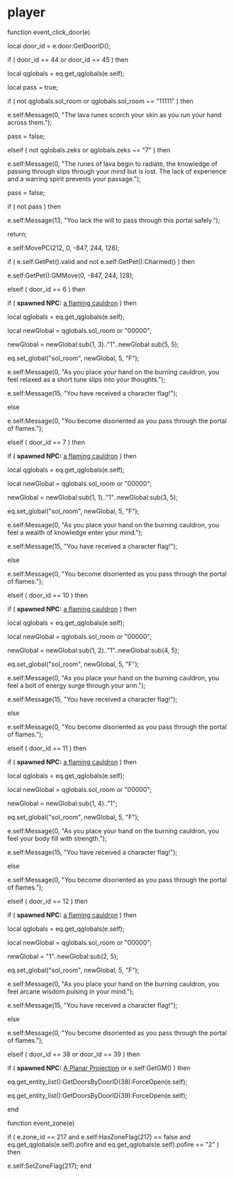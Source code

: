 # player
function event_click_door(e)

local door_id = e.door:GetDoorID();


if ( door_id == 44 or door_id == 45 ) then




local qglobals = eq.get_qglobals(e.self);


local pass = true;





if ( not qglobals.sol_room or qglobals.sol_room ~= "11111" ) then



e.self:Message(0, "The lava runes scorch your skin as you run your hand across them.");



pass = false;


elseif ( not qglobals.zeks or qglobals.zeks ~= "7" ) then



e.self:Message(0, "The runes of lava begin to radiate, the knowledge of passing through slips through your mind but is lost.  The lack of experience and a warring spirit prevents your passage.");



pass = false;






if ( not pass ) then



e.self:Message(13, "You lack the will to pass through this portal safely.");



return;






e.self:MovePC(212, 0, -847, 244, 128);


if ( e.self:GetPet().valid and not e.self:GetPet():Charmed() ) then



e.self:GetPet():GMMove(0, -847, 244, 128);



elseif ( door_id == 6 ) then 




if ( **spawned NPC:**  [a flaming cauldron](/npc/212413) ) then



local qglobals = eq.get_qglobals(e.self);



local newGlobal = qglobals.sol_room or "00000";



newGlobal = newGlobal:sub(1, 3).."1"..newGlobal:sub(5, 5);



eq.set_global("sol_room", newGlobal, 5, "F");



e.self:Message(0, "As you place your hand on the burning cauldron, you feel relaxed as a short tune slips into your thoughts.");



e.self:Message(15, "You have received a character flag!");


else



e.self:Message(0, "You become disoriented as you pass through the portal of flames.");





elseif ( door_id == 7 ) then 




if ( **spawned NPC:**  [a flaming cauldron](/npc/212411) ) then



local qglobals = eq.get_qglobals(e.self);



local newGlobal = qglobals.sol_room or "00000";



newGlobal = newGlobal:sub(1, 1).."1"..newGlobal:sub(3, 5);



eq.set_global("sol_room", newGlobal, 5, "F");



e.self:Message(0, "As you place your hand on the burning cauldron, you feel a wealth of knowledge enter your mind.");



e.self:Message(15, "You have received a character flag!");


else



e.self:Message(0, "You become disoriented as you pass through the portal of flames.");




elseif ( door_id == 10 ) then 



if ( **spawned NPC:**  [a flaming cauldron](/npc/212414) ) then



local qglobals = eq.get_qglobals(e.self);



local newGlobal = qglobals.sol_room or "00000";



newGlobal = newGlobal:sub(1, 2).."1"..newGlobal:sub(4, 5);



eq.set_global("sol_room", newGlobal, 5, "F");



e.self:Message(0, "As you place your hand on the burning cauldron, you feel a bolt of energy surge through your arm.");



e.self:Message(15, "You have received a character flag!");


else



e.self:Message(0, "You become disoriented as you pass through the portal of flames.");



elseif ( door_id == 11 ) then 



if ( **spawned NPC:**  [a flaming cauldron](/npc/212412) ) then



local qglobals = eq.get_qglobals(e.self);



local newGlobal = qglobals.sol_room or "00000";



newGlobal = newGlobal:sub(1, 4).."1";



eq.set_global("sol_room", newGlobal, 5, "F");



e.self:Message(0, "As you place your hand on the burning cauldron, you feel your body fill with strength.");



e.self:Message(15, "You have received a character flag!");


else



e.self:Message(0, "You become disoriented as you pass through the portal of flames.");



elseif ( door_id == 12 ) then 



if ( **spawned NPC:**  [a flaming cauldron](/npc/212410) ) then



local qglobals = eq.get_qglobals(e.self);



local newGlobal = qglobals.sol_room or "00000";



newGlobal = "1"..newGlobal:sub(2, 5);



eq.set_global("sol_room", newGlobal, 5, "F");



e.self:Message(0, "As you place your hand on the burning cauldron, you feel arcane wisdom pulsing in your mind.");



e.self:Message(15, "You have received a character flag!");


else



e.self:Message(0, "You become disoriented as you pass through the portal of flames.");



elseif ( door_id == 38 or door_id == 39 ) then








if ( **spawned NPC:**  [A Planar Projection](/npc/212420) or e.self:GetGM() ) then 



eq.get_entity_list():GetDoorsByDoorID(38):ForceOpen(e.self);



eq.get_entity_list():GetDoorsByDoorID(39):ForceOpen(e.self);

end

function event_zone(e)

if ( e.zone_id == 217 and e.self:HasZoneFlag(217) == false and eq.get_qglobals(e.self).pofire and eq.get_qglobals(e.self).pofire == "2" ) then


e.self:SetZoneFlag(217);
end
